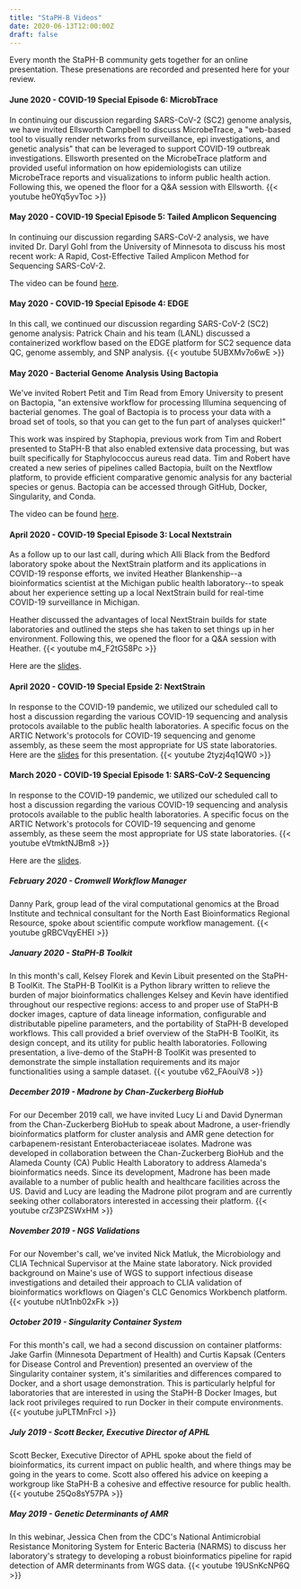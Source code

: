```yaml
---
title: "StaPH-B Videos"
date: 2020-06-13T12:00:00Z
draft: false
---
```

Every month the StaPH-B community gets together for an online presentation. These presenations are recorded and presented here for your review.

#### June 2020 - COVID-19 Special Episode 6: MicrobTrace
In continuing our discussion regarding SARS-CoV-2 (SC2) genome analysis, we have invited Ellsworth Campbell to discuss MicrobeTrace, a "web-based tool to visually render networks from surveillance, epi investigations, and genetic analysis" that can be leveraged to support COVID-19 outbreak investigations. Ellsworth presented on the MicrobeTrace platform and provided useful information on how epidemiologists can utilize MicrobeTrace reports and visualizations to inform public health action. Following this, we opened the floor for a Q&A session with Ellsworth.
{{< youtube he0Yq5yvToc >}}

#### May 2020 - COVID-19 Special Episode 5: Tailed Amplicon Sequencing
In continuing our discussion regarding SARS-CoV-2 analysis, we have invited Dr. Daryl Gohl from the University of Minnesota to discuss his most recent work: A Rapid, Cost-Effective Tailed Amplicon Method for Sequencing SARS-CoV-2.

The video can be found [here](https://youtu.be/lpnK4Gb_TSE).

#### May 2020 - COVID-19 Special Episode 4: EDGE
In this call, we continued our discussion regarding SARS-CoV-2 (SC2) genome analysis: Patrick Chain and his team (LANL) discussed a containerized workflow based on the EDGE platform for SC2 sequence data QC, genome assembly, and SNP analysis.
{{< youtube 5UBXMv7o6wE >}}

#### May 2020 - Bacterial Genome Analysis Using Bactopia
We've invited Robert Petit and Tim Read from Emory University to present on Bactopia, "an extensive workflow for processing Illumina sequencing of bacterial genomes. The goal of Bactopia is to process your data with a broad set of tools, so that you can get to the fun part of analyses quicker!"

This work was inspired by Staphopia, previous work from Tim and Robert presented to StaPH-B that also enabled extensive data processing, but was built specifically for Staphylococcus aureus read data. Tim and Robert have created a new series of pipelines called Bactopia, built on the Nextflow platform, to provide efficient comparative genomic analysis for any bacterial species or genus. Bactopia can be accessed through GitHub, Docker, Singularity, and Conda.

The video can be found [here](https://www.youtube.com/watch?v=hECn_fTr_uM).

#### April 2020 - COVID-19 Special Episode 3: Local Nextstrain
As a follow up to our last call, during which Alli Black from the Bedford laboratory spoke about the NextStrain platform and its applications in COVID-19 response efforts, we invited Heather Blankenship--a bioinformatics scientist at the Michigan public health laboratory--to speak about her experience setting up a local NextStrain build for real-time COVID-19 surveillance in Michigan.

Heather discussed the advantages of local NextStrain builds for state laboratories and outlined the steps she has taken to set things up in her environment. Following this, we opened the floor for a Q&A session with Heather.
{{< youtube m4_F2tG58Pc >}}

Here are the [slides](https://storage.googleapis.com/staphb-resources/staphb-org-files/staphb-videos-page/Nextstrain_MDHHS_Blankenship.pptx).

#### April 2020 - COVID-19 Special Epside 2: NextStrain
In response to the COVID-19 pandemic, we utilized our scheduled call to host a discussion regarding the various COVID-19 sequencing and analysis protocols available to the public health laboratories. A specific focus on the ARTIC Network's protocols for COVID-19 sequencing and genome assembly, as these seem the most appropriate for US state laboratories. Here are the [slides](https://storage.googleapis.com/staphb-resources/staphb-org-files/staphb-videos-page/alliblack-staphb-04-03-2020.pdf) for this presentation.
{{< youtube 2tyzj4q1QW0 >}}

#### March 2020 - COVID-19 Special Episode 1: SARS-CoV-2 Sequencing
In response to the COVID-19 pandemic, we utilized our scheduled call to host a discussion regarding the various COVID-19 sequencing and analysis protocols available to the public health laboratories. A specific focus on the ARTIC Network's protocols for COVID-19 sequencing and genome assembly, as these seem the most appropriate for US state laboratories.
{{< youtube eVtmktNJBm8 >}}

Here are the [slides](https://storage.googleapis.com/staphb-resources/staphb-org-files/staphb-videos-page/SC2_Sequencing_and_Analysis_Libuit.pdf).

##### February 2020 - Cromwell Workflow Manager
Danny Park, group lead of the viral computational genomics at the Broad Institute and technical consultant for the North East Bioinformatics Regional Resource, spoke about scientific compute workflow management.
{{< youtube gRBCVqyEHEI >}}

##### January 2020 - StaPH-B Toolkit
In this month's call, Kelsey Florek and Kevin Libuit presented on the StaPH-B ToolKit. The StaPH-B ToolKit is a Python library written to relieve the burden of major bioinformatics challenges Kelsey and Kevin have identified throughout our respective regions: access to and proper use of StaPH-B docker images, capture of data lineage information, configurable and distributable pipeline parameters, and the portability of StaPH-B developed workflows. This call provided a brief overview of the StaPH-B ToolKit, its design concept, and its utility for public health laboratories. Following presentation,  a live-demo of the StaPH-B ToolKit was presented to demonstrate the simple installation requirements and its major functionalities using a sample dataset.
{{< youtube v62_FAouiV8 >}}

##### December 2019 - Madrone by Chan-Zuckerberg BioHub
For our December 2019 call, we have invited Lucy Li and David Dynerman from the Chan-Zuckerberg BioHub to speak about Madrone, a user-friendly bioinformatics platform for cluster analysis and AMR gene detection for carbapenem-resistant Enterobacteriaceae isolates. Madrone was developed in collaboration between the Chan-Zuckerberg BioHub and the Alameda County (CA) Public Health Laboratory to address Alameda's bioinformatics needs. Since its development, Madrone has been made available to a number of public health and healthcare facilities across the US. David and Lucy are leading the Madrone pilot program and are currently seeking other collaborators interested in accessing their platform.
{{< youtube crZ3PZSWxHM >}}

##### November 2019 - NGS Validations
For our November's call, we've invited Nick Matluk, the Microbiology and CLIA Technical Supervisor at the Maine state laboratory. Nick provided background on Maine's use of WGS to support infectious disease investigations and detailed their approach to CLIA validation of bioinformatics workflows on Qiagen's CLC Genomics Workbench platform.
{{< youtube nUt1nb02xFk >}}

##### October 2019 - Singularity Container System
For this month's call, we had a second discussion on container platforms: Jake Garfin (Minnesota Department of Health) and Curtis Kapsak (Centers for Disease Control and Prevention) presented an overview of the Singularity container system, it's similarities and differences compared to Docker, and a short usage demonstration. This is particularly helpful for laboratories that are interested in using the StaPH-B Docker Images, but lack root privileges required to run Docker in their compute environments.
{{< youtube juPLTMnFrcI >}}

##### July 2019 - Scott Becker, Executive Director of APHL
Scott Becker, Executive Director of APHL spoke about the field of bioinformatics, its current impact on public health, and where things may be going in the years to come. Scott also offered his advice on keeping a workgroup like StaPH-B a cohesive and effective resource for public health.
{{< youtube 25Qo8sY57PA >}}

##### May 2019 - Genetic Determinants of AMR
In this webinar, Jessica Chen from the CDC's National Antimicrobial Resistance Monitoring System for Enteric Bacteria (NARMS) to discuss her laboratory's strategy to developing a robust bioinformatics pipeline for rapid detection of AMR determinants from WGS data.
{{< youtube 19USnKcNP6Q >}}
